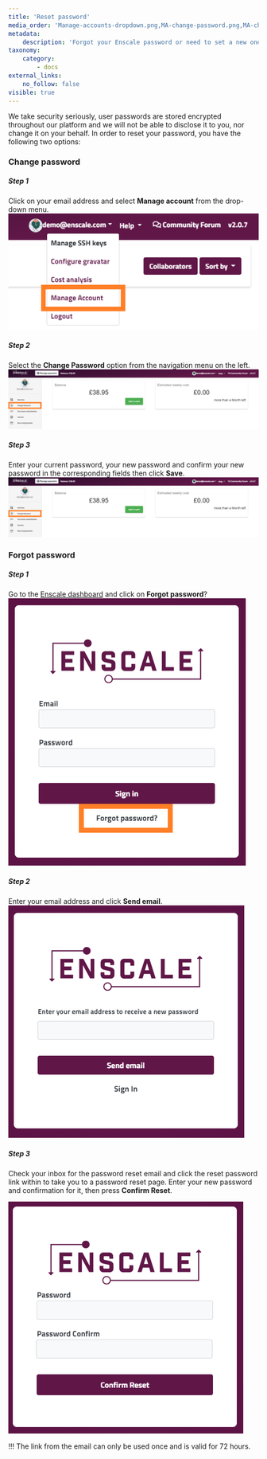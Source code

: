 ```yaml
---
title: 'Reset password'
media_order: 'Manage-accounts-dropdown.png,MA-change-password.png,MA-change-password-selected.png,Forgot-pass.png,Forgot-pass-request.png,confirm-password-reset.png'
metadata:
    description: 'Forgot your Enscale password or need to set a new one? This article shows you how to do it.'
taxonomy:
    category:
        - docs
external_links:
    no_follow: false
visible: true
---
```


We take security seriously, user passwords are stored encrypted throughout our platform and we will not be able to disclose it to you, nor change it on your behalf. In order to reset your password, you have the following two options:

### Change password

##### Step 1

Click on your email address and select **Manage account** from the drop-down menu.
![](Manage-accounts-dropdown.png)

##### Step 2
Select the **Change Password** option from the navigation menu on the left.
![](MA-change-password.png)
##### Step 3

Enter your current password, your new password and confirm your new password in the corresponding fields then click **Save**.
![](MA-change-password.png)

### Forgot password

##### Step 1

Go to the [Enscale dashboard](https://dashboard.enscale.com) and click on **Forgot password**?
![](Forgot-pass.png)

##### Step 2
Enter your email address and click **Send email**.
![](Forgot-pass-request.png)

##### Step 3

Check your inbox for the password reset email and click the reset password link within to take you to a password reset page. Enter your new password and confirmation for it, then press **Confirm Reset**.

![](confirm-password-reset.png)

!!! The link from the email can only be used once and is valid for 72 hours.